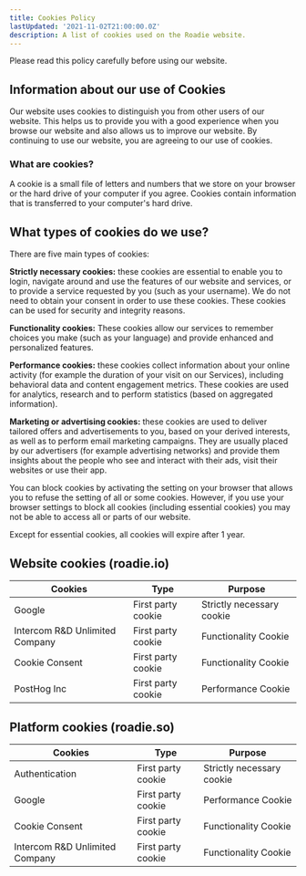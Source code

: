 ```yaml
---
title: Cookies Policy
lastUpdated: '2021-11-02T21:00:00.0Z'
description: A list of cookies used on the Roadie website.
---
```


Please read this policy carefully before using our website.

## Information about our use of Cookies

Our website uses cookies to distinguish you from other users of our website. This helps us to provide you with a good experience when you browse our website and also allows us to improve our website. By continuing to use our website, you are agreeing to our use of cookies.

### What are cookies?

A cookie is a small file of letters and numbers that we store on your browser or the hard drive of your computer if you agree. Cookies contain information that is transferred to your computer's hard drive.

## What types of cookies do we use?

There are five main types of cookies:

**Strictly necessary cookies:** these cookies are essential to enable you to login, navigate around and use the features of our website and services, or to provide a service requested by you (such as your username). We do not need to obtain your consent in order to use these cookies. These cookies can be used for security and integrity reasons.

**Functionality cookies:** These cookies allow our services to remember choices you make (such as your language) and provide enhanced and personalized features.

**Performance cookies:** these cookies collect information about your online activity (for example the duration of your visit on our Services), including behavioral data and content engagement metrics. These cookies are used for analytics, research and to perform statistics (based on aggregated information).

**Marketing or advertising cookies:** these cookies are used to deliver tailored offers and advertisements to you, based on your derived interests, as well as to perform email marketing campaigns. They are usually placed by our advertisers (for example advertising networks) and provide them insights about the people who see and interact with their ads, visit their websites or use their app.

You can block cookies by activating the setting on your browser that allows you to refuse the setting of all or some cookies. However, if you use your browser settings to block all cookies (including essential cookies) you may not be able to access all or parts of our website.

Except for essential cookies, all cookies will expire after 1 year.

## Website cookies (roadie.io)

| Cookies                        | Type               | Purpose                   |
| ------------------------------ | ------------------ | ------------------------- |
| Google                         | First party cookie | Strictly necessary cookie |
| Intercom R&D Unlimited Company | First party cookie | Functionality Cookie      |
| Cookie Consent                 | First party cookie | Functionality Cookie      |
| PostHog Inc                    | First party cookie | Performance Cookie        |

## Platform cookies (roadie.so)

| Cookies                        | Type               | Purpose                   |
| -----------------------------  | ------------------ | ------------------------- |
| Authentication                 | First party cookie | Strictly necessary cookie |
| Google                         | First party cookie | Performance Cookie        |
| Cookie Consent                 | First party cookie | Functionality Cookie      |
| Intercom R&D Unlimited Company | First party cookie | Functionality Cookie      |
